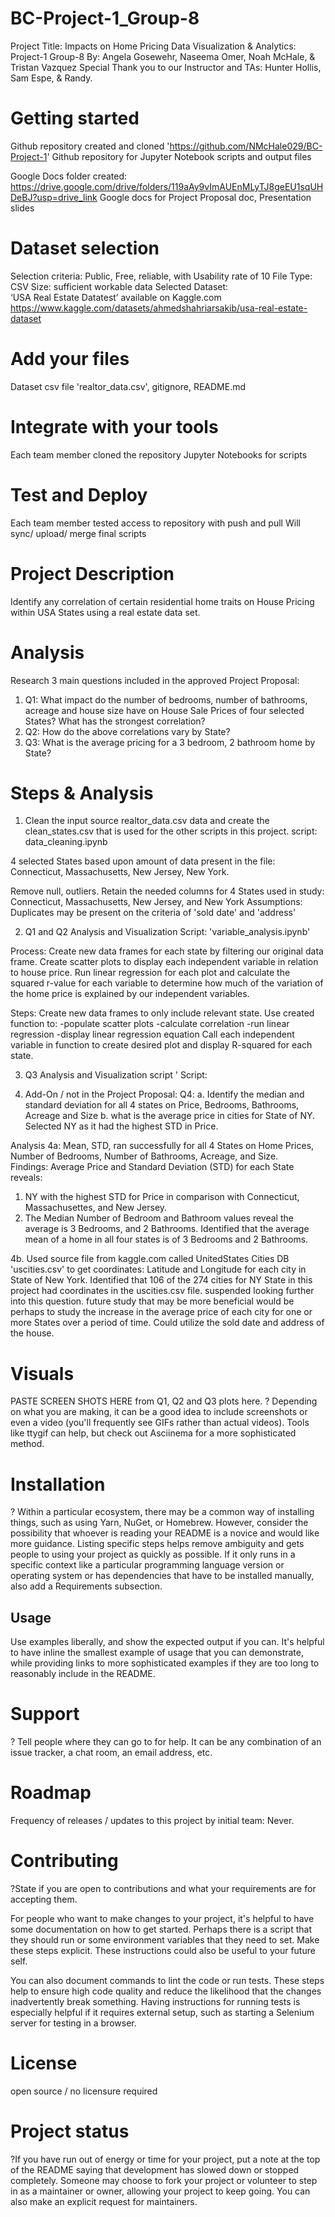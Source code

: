 # BC-Project-1_Group-8 
Project Title: Impacts on Home Pricing
Data Visualization & Analytics: Project-1 Group-8
By: Angela Gosewehr, Naseema Omer, Noah McHale, &  Tristan Vazquez
Special Thank you to our Instructor and TAs: Hunter Hollis, Sam Espe, & Randy.

# Getting started 
Github repository created and cloned 'https://github.com/NMcHale029/BC-Project-1'
Github repository for Jupyter Notebook scripts and output files

Google Docs folder created: https://drive.google.com/drive/folders/119aAy9vImAUEnMLyTJ8geEU1sqUHDeBJ?usp=drive_link
Google docs for Project Proposal doc, Presentation slides

# Dataset selection 
Selection criteria:
	Public, Free, reliable, with Usability rate of 10
    File Type: CSV 
    Size: sufficient workable data
Selected Dataset:	
‘USA Real Estate Datatest’ available on Kaggle.com 
https://www.kaggle.com/datasets/ahmedshahriarsakib/usa-real-estate-dataset

# Add your files
Dataset csv file 'realtor_data.csv', gitignore, README.md

# Integrate with your tools
Each team member cloned the repository
Jupyter Notebooks for scripts

# Test and Deploy
Each team member tested access to repository with push and pull 
Will sync/ upload/ merge final scripts

# Project Description
Identify any correlation of certain residential home traits on House Pricing within USA States using a real estate data set. 

# Analysis
Research 3 main questions included in the approved Project Proposal: 
1. Q1: What impact do the number of bedrooms, number of bathrooms, acreage and house size have on House Sale Prices of four selected States?   What has the strongest correlation?
2. Q2: How do the above correlations vary by State?
3. Q3: What is the average pricing for a 3 bedroom, 2 bathroom home by State? 	

# Steps & Analysis 
1. Clean the input source realtor_data.csv data and create the clean_states.csv that is used for the other scripts in this project. 
script: data_cleaning.ipynb 

4 selected States based upon amount of data present in the file: Connecticut, Massachusetts, New Jersey, New York. 

Remove null, outliers. Retain the needed columns for 4 States used in study: Connecticut, Massachusetts, New Jersey, and New York
Assumptions: Duplicates may be present on the criteria of 'sold date' and 'address' 

2. Q1 and Q2 Analysis and Visualization
Script: 'variable_analysis.ipynb'

Process: 
Create new data frames for each state by filtering our original data frame. Create scatter plots to display each independent variable in relation to house price. Run linear regression for each plot and calculate the squared r-value for each variable to determine how much of the variation of the home price is explained by our independent variables.

Steps:
Create new data frames to only include relevant state.
Use created  function to: 
-populate scatter plots
-calculate correlation 
-run linear regression
-display linear regression equation
Call each independent variable in function to create desired plot and display R-squared for each state.

3. Q3 Analysis and Visualization script '
Script: 

4. Add-On / not in the Project Proposal: 
Q4: a. Identify the median and standard deviation for all 4 states on Price, Bedrooms, Bathrooms, Acreage and Size 
b. what is the average price in cities for State of NY. Selected NY as it had the highest STD in Price. 

Analysis 4a: Mean, STD, ran successfully for all 4 States on Home Prices, Number of Bedrooms, Number of Bathrooms, Acreage, and Size.  
Findings: Average Price and Standard Deviation (STD) for each State reveals:
1. NY with the highest STD for Price in comparison with Connecticut, Massachusettes, and New Jersey. 
2. The Median Number of Bedroom and Bathroom values reveal the average is 3 Bedrooms, and 2 Bathrooms. Identified that the average mean of a home in all four states is of 3 Bedrooms and 2 Bathrooms. 

4b. Used source file from kaggle.com called UnitedStates Cities DB 'uscities.csv' to get coordinates: Latitude and Longitude for each city in State of New York. 
Identified that 106 of the 274 cities for NY State in this project had coordinates in the uscities.csv file. 
suspended looking further into this question. 
future study that may be more beneficial would be perhaps to study the increase in the average price of each city for one or more States over a period of time. Could utilize the sold date and address of the house. 
 

# Visuals 
PASTE SCREEN SHOTS HERE from Q1, Q2 and Q3 plots here. 
? Depending on what you are making, it can be a good idea to include screenshots or even a video (you'll frequently see GIFs rather than actual videos). Tools like ttygif can help, but check out Asciinema for a more sophisticated method.

# Installation
? Within a particular ecosystem, there may be a common way of installing things, such as using Yarn, NuGet, or Homebrew. However, consider the possibility that whoever is reading your README is a novice and would like more guidance. Listing specific steps helps remove ambiguity and gets people to using your project as quickly as possible. If it only runs in a specific context like a particular programming language version or operating system or has dependencies that have to be installed manually, also add a Requirements subsection.

## Usage
Use examples liberally, and show the expected output if you can. It's helpful to have inline the smallest example of usage that you can demonstrate, while providing links to more sophisticated examples if they are too long to reasonably include in the README.

# Support
? Tell people where they can go to for help. It can be any combination of an issue tracker, a chat room, an email address, etc.

# Roadmap
Frequency of releases / updates to this project by initial team: Never.

# Contributing
?State if you are open to contributions and what your requirements are for accepting them.

For people who want to make changes to your project, it's helpful to have some documentation on how to get started. Perhaps there is a script that they should run or some environment variables that they need to set. Make these steps explicit. These instructions could also be useful to your future self.

You can also document commands to lint the code or run tests. These steps help to ensure high code quality and reduce the likelihood that the changes inadvertently break something. Having instructions for running tests is especially helpful if it requires external setup, such as starting a Selenium server for testing in a browser.

# License
open source / no licensure required

# Project status
?If you have run out of energy or time for your project, put a note at the top of the README saying that development has slowed down or stopped completely. Someone may choose to fork your project or volunteer to step in as a maintainer or owner, allowing your project to keep going. You can also make an explicit request for maintainers.

